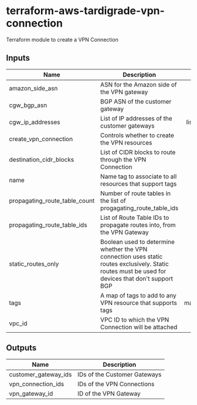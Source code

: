 # terraform-aws-tardigrade-vpn-connection

Terraform module to create a VPN Connection

## Inputs

| Name | Description | Type | Default | Required |
|------|-------------|:----:|:-----:|:-----:|
| amazon\_side\_asn | ASN for the Amazon side of the VPN gateway | string | `"64512"` | no |
| cgw\_bgp\_asn | BGP ASN of the customer gateway | string | `"null"` | no |
| cgw\_ip\_addresses | List of IP addresses of the customer gateways | list(string) | `<list>` | no |
| create\_vpn\_connection | Controls whether to create the VPN resources | string | `"true"` | no |
| destination\_cidr\_blocks | List of CIDR blocks to route through the VPN Connection | list | `<list>` | no |
| name | Name tag to associate to all resources that support tags | string | `"null"` | no |
| propagating\_route\_table\_count | Number of route tables in the list of progagating_route_table_ids | string | `"0"` | no |
| propagating\_route\_table\_ids | List of Route Table IDs to propagate routes into, from the VPN Gateway | list | `<list>` | no |
| static\_routes\_only | Boolean used to determine whether the VPN connection uses static routes exclusively. Static routes must be used for devices that don't support BGP | string | `"false"` | no |
| tags | A map of tags to add to any VPN resource that supports tags | map(string) | `<map>` | no |
| vpc\_id | VPC ID to which the VPN Connection will be attached | string | `"null"` | no |

## Outputs

| Name | Description |
|------|-------------|
| customer\_gateway\_ids | IDs of the Customer Gateways |
| vpn\_connection\_ids | IDs of the VPN Connections |
| vpn\_gateway\_id | ID of the VPN Gateway |

